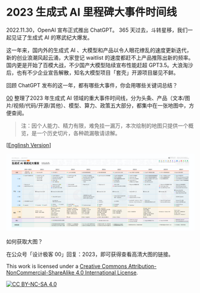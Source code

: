 # 2023 生成式 AI 里程碑大事件时间线

2022.11.30，OpenAI 宣布正式推出 ChatGPT。 365 天过去，斗转星移，我们一起见证了生成式 AI 的寒武纪大爆发。

这一年来，国内外的生成式 AI 、大模型和产品以令人眼花缭乱的速度更新迭代，新的创业浪潮风起云涌，大家登记 waitlist 的速度都赶不上产品推陈出新的频率。国内更是开始了百模大战，不少国产大模型陆续宣布性能赶超 GPT3.5。大浪淘沙后，也有不少企业宣告解散，知名大模型项目「套壳」开源项目屡见不鲜。

回顾 ChatGPT 发布的这一年，都有哪些大事件，你会用哪些关键词总结？

[00](https://github.com/kidult00) 整理了2023 年生成式 AI 领域的重大事件时间线，分为头条、产品（文本/图片/视频/代码/开源/其他）、模型、算力、政策五大部分，都集中在一张地图中，方便查阅。

>  注：因个人能力、精力有限，难免挂一漏万，本次绘制的地图只提供一个概览，是一个历史切片，各种疏漏敬请谅解。



[[Englinsh Version](https://https://github.com/kidult00/genai-2023-map/blob/main/README.md)]

![GenAI-2023Map-zh](images/GenAI-2023map-zh.jpg)



如何获取大图？

在公众号「设计极客 00」回复：2023，即可获得查看高清大图的链接。



This work is licensed under a [Creative Commons Attribution-NonCommercial-ShareAlike 4.0 International License](http://creativecommons.org/licenses/by-nc-sa/4.0/).

[![CC BY-NC-SA 4.0](https://camo.githubusercontent.com/7af524e82af24d98f89dde7c9c9a3849af52e420a66da140b7c7ae92bf7512d5/68747470733a2f2f6c6963656e7365627574746f6e732e6e65742f6c2f62792d6e632d73612f342e302f38387833312e706e67)](http://creativecommons.org/licenses/by-nc-sa/4.0/)

